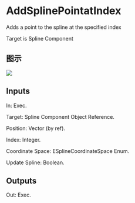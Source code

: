 # AddSplinePointatIndex

Adds a point to the spline at the specified index

Target is Spline Component

## 图示

![]($-20221218-21000342.png)

## Inputs

In: Exec.

Target: Spline Component Object Reference.

Position: Vector (by ref).

Index: Integer.

Coordinate Space: ESplineCoordinateSpace Enum.

Update Spline: Boolean.  

## Outputs

Out: Exec.

